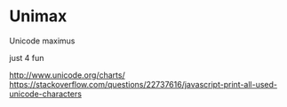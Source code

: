# Unimax
Unicode maximus

just 4 fun

http://www.unicode.org/charts/
https://stackoverflow.com/questions/22737616/javascript-print-all-used-unicode-characters